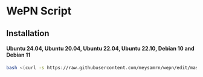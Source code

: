 # WePN Script





## Installation

#### Ubuntu 24.04, Ubuntu 20.04, Ubuntu 22.04, Ubuntu 22.10, Debian 10 and Debian 11
``` bash
bash <(curl -s https://raw.githubusercontent.com/meysamrn/wepn/edit/master/wepn.sh)
```
